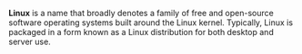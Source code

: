 **Linux** is a name that broadly denotes a family of free and open-source software operating systems built around the Linux kernel. Typically, Linux is packaged in a form known as a Linux distribution for both desktop and server use.

